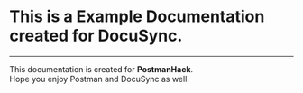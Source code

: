 # This is a Example Documentation created for DocuSync.
---
This documentation is created for **PostmanHack**.  
Hope you enjoy Postman and DocuSync as well.
